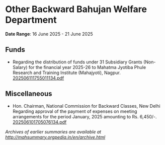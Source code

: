 # Other Backward Bahujan Welfare Department

**Date Range**: 16 June 2025 - 21 June 2025


## Funds
- Regarding the distribution of funds under 31 Subsidiary Grants (Non-Salary) for the financial year 2025-26 to Mahatma Jyotiba Phule Research and Training Institute (Mahajyoti), Nagpur.\
  [202506111755011134.pdf](https://gr.maharashtra.gov.in/Site/Upload/Government%20Resolutions/English/202506111755011134.pdf)

## Miscellaneous
- Hon. Chairman, National Commission for Backward Classes, New Delhi Regarding approval of the payment of expenses on meeting arrangements for the period January, 2025 amounting to Rs. 6,450/-.\
  [202506101705076134.pdf](https://gr.maharashtra.gov.in/Site/Upload/Government%20Resolutions/English/202506101705076134.pdf)


*Archives of earlier summaries are available at http://mahsummary.orgpedia.in/en/archive.html*